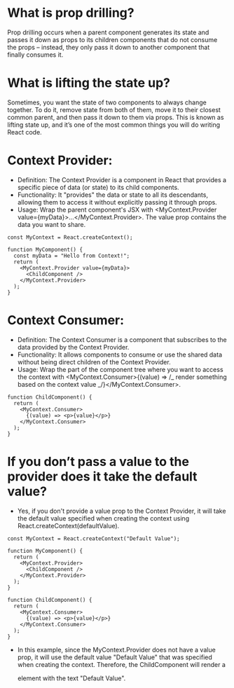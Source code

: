 # What is prop drilling?

Prop drilling occurs when a parent component generates its state and passes it down as props to its children components that do not consume the props – instead,
they only pass it down to another component that finally consumes it.

# What is lifting the state up?

Sometimes, you want the state of two components to always change together. To do it, remove state from both of them, move it to their closest common parent,
and then pass it down to them via props. This is known as lifting state up, and it’s one of the most common things you will do writing React code.

# Context Provider:

- Definition: The Context Provider is a component in React that provides a specific piece of data (or state) to its child components.
- Functionality: It "provides" the data or state to all its descendants, allowing them to access it without explicitly passing it through props.
- Usage: Wrap the parent component's JSX with <MyContext.Provider value={myData}>...</MyContext.Provider>. The value prop contains the data you want to share.

```
const MyContext = React.createContext();

function MyComponent() {
  const myData = "Hello from Context!";
  return (
    <MyContext.Provider value={myData}>
      <ChildComponent />
    </MyContext.Provider>
  );
}
```

# Context Consumer:

- Definition: The Context Consumer is a component that subscribes to the data provided by the Context Provider.
- Functionality: It allows components to consume or use the shared data without being direct children of the Context Provider.
- Usage: Wrap the part of the component tree where you want to access the context with
  <MyContext.Consumer>{(value) => /_ render something based on the context value _/}</MyContext.Consumer>.

```
function ChildComponent() {
  return (
    <MyContext.Consumer>
      {(value) => <p>{value}</p>}
    </MyContext.Consumer>
  );
}
```

# If you don’t pass a value to the provider does it take the default value?

- Yes, if you don't provide a value prop to the Context Provider, it will take the default value specified when creating the context using React.createContext(defaultValue).

```
const MyContext = React.createContext("Default Value");

function MyComponent() {
  return (
    <MyContext.Provider>
      <ChildComponent />
    </MyContext.Provider>
  );
}

function ChildComponent() {
  return (
    <MyContext.Consumer>
      {(value) => <p>{value}</p>}
    </MyContext.Consumer>
  );
}
```
- In this example, since the MyContext.Provider does not have a value prop, it will use the default value "Default Value" that was specified when creating the context. Therefore, the ChildComponent will render a <p> element with the text "Default Value".
